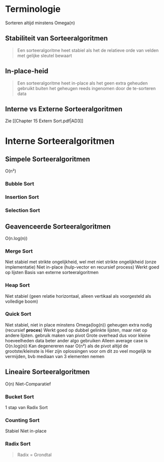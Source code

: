 # Terminologie

Sorteren altijd minstens Omega(n)
## Stabiliteit van Sorteeralgoritmen

> Een sorteeralgoritme heet stabiel als het de relatieve orde van velden met gelijke sleutel bewaart

## In-place-heid

> Een sorteeralgoritme heet in-place als het geen extra geheuden gebruikt buiten het geheugen reeds ingenomen door de te-sorteren data

## Interne vs Externe Sorteeralgoritmen
Zie [[Chapter 15 Extern Sort.pdf|AD3]]
# Interne Sorteeralgoritmen
## Simpele Sorteeralgoritmen
O(n²)
### Bubble Sort
### Insertion Sort
### Selection Sort
## Geavenceerde Sorteeralgoritmen
O(n.log(n))
### Merge Sort
Niet stabiel met strikte ongelijkheid, wel met niet strikte ongelijkheid (onze implementatie)
Niet in-place (hulp-vector en recursief process)
Werkt goed op lijsten
Basis van externe sorteeralgoritmen
 
### Heap Sort
Niet stabiel (geen relatie horizontaal, alleen vertikaal als voorgesteld als volledige boom)
### Quick Sort
Niet stabiel, niet in place minstens Omega(log(n)) geheugen extra nodig (recursief **proces**)
Werkt goed op dubbel gelinkte lijsten, maar niet op andere lijsten.
gebruik maken van pivot
Grote overhead dus voor kleine hoeveelheden data beter ander algo gebruiken
Alleen average case is O(n.log(n))
Kan degenereren naar O(n²) als de pivot altijd de grootste/kleinste is
Hier zijn oplossingen voor om dit zo veel mogelijk te vermijden, bvb mediaan van 3 elementen nemen
## Lineaire Sorteeralgoritmen
O(n)
Niet-Comparatief
### Bucket Sort
1 stap van Radix Sort
### Counting Sort
Stabiel
Niet in-place
### Radix Sort
> Radix = Grondtal

